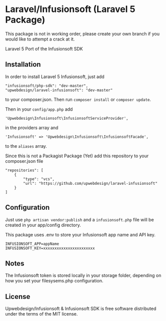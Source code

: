 # Laravel/Infusionsoft (Laravel 5 Package)

This package is not in working order, please create your own branch if you would like to attempt a crack at it.

Laravel 5 Port of the Infusionsoft SDK

## Installation

In order to install Laravel 5 Infusionsoft, just add

    "infusionsoft/php-sdk": "dev-master",
    "upwebdesign/laravel-infusionsoft": "dev-master"

to your composer.json. Then run `composer install` or `composer update`.

Then in your `config/app.php` add

    'Upwebdesign\Infusionsoft\InfusionsoftServiceProvider',

in the providers array and

    'Infusionsoft' => 'Upwebdesign\Infusionsoft\InfusionsoftFacade',

to the `aliases` array.

Since this is not a Packagist Package (Yet) add this repository to your composer.json file

    "repositories": [
        {
            "type": "vcs",
            "url": "https://github.com/upwebdesign/laravel-infusionsoft"
        }
    ]

## Configuration

Just use `php artisan vendor:publish` and a `infusionsoft.php` file will be created in your app/config directory.

This package uses .env to store your Infusionsoft app name and API key.

    INFUSIONSOFT_APP=appName
    INFUSIONSOFT_KEY=xxxxxxxxxxxxxxxxxxxxxxx

## Notes

The Infusionsoft token is stored locally in your storage folder, depending on how you set your filesysems.php configuration.

## License

Upwebdesign/Infusionsoft & Infusionsoft SDK is free software distributed under the terms of the MIT license.